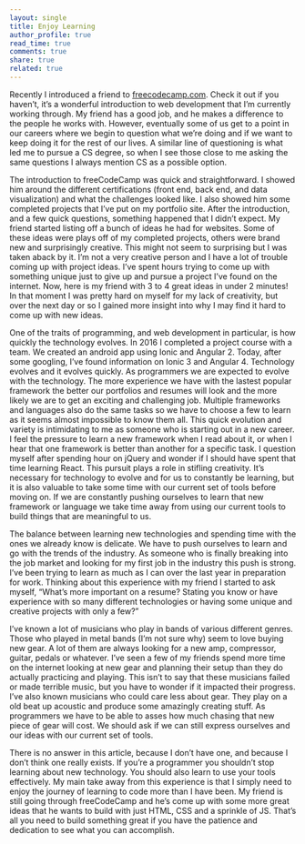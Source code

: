 ```yaml
---
layout: single
title: Enjoy Learning
author_profile: true
read_time: true
comments: true
share: true
related: true
---
```


Recently I introduced a friend to [freecodecamp.com](www.freecodecamp.com). Check it out if you haven’t, it’s a wonderful introduction to web development that I’m currently working through. My friend has a good job, and he makes a difference to the people he works with. However, eventually some of us get to a point in our careers where we begin to question what we’re doing and if we want to keep doing it for the rest of our lives. A similar line of questioning is what led me to pursue a CS degree, so when I see those close to me asking the same questions I always mention CS as a possible option.

The introduction to freeCodeCamp was quick and straightforward. I showed him around the different certifications (front end, back end, and data visualization) and what the challenges looked like. I also showed him some completed projects that I’ve put on my portfolio site. After the introduction, and a few quick questions, something happened that I didn’t expect. My friend started listing off a bunch of ideas he had for websites. Some of these ideas were plays off of my completed projects, others were brand new and surprisingly creative. This might not seem to surprising but I was taken aback by it. I’m not a very creative person and I have a lot of trouble coming up with project ideas. I’ve spent hours trying to come up with something unique just to give up and pursue a project I’ve found on the internet. Now, here is my friend with 3 to 4 great ideas in under 2 minutes! In that moment I was pretty hard on myself for my lack of creativity, but over the next day or so I gained more insight into why I may find it hard to come up with new ideas.

One of the traits of programming, and web development in particular, is how quickly the technology evolves. In 2016 I completed a project course with a team. We created an android app using Ionic and Angular 2. Today, after some googling, I’ve found information on Ionic 3 and Angular 4. Technology evolves and it evolves quickly. As programmers we are expected to evolve with the technology. The more experience we have with the lastest popular framework the better our portfolios and resumes will look and the more likely we are to get an exciting and challenging job. Multiple frameworks and languages also do the same tasks so we have to choose a few to learn as it seems almost impossible to know them all. This quick evolution and variety is intimidating to me as someone who is starting out in a new career. I feel the pressure to learn a new framework when I read about it, or when I hear that one framework is better than another for a specific task. I question myself after spending hour on jQuery and wonder if I should have spent that time learning React. This pursuit plays a role in stifling creativity. It’s necessary for technology to evolve and for us to constantly be learning, but it is also valuable to take some time with our current set of tools before moving on. If we are constantly pushing ourselves to learn that new framework or language we take time away from using our current tools to build things that are meaningful to us.

The balance between learning new technologies and spending time with the ones we already know is delicate. We have to push ourselves to learn and go with the trends of the industry. As someone who is finally breaking into the job market and looking for my first job in the industry this push is strong. I’ve been trying to learn as much as I can over the last year in preparation for work. Thinking about this experience with my friend I started to ask myself, “What’s more important on a resume? Stating you know or have experience with so many different technologies or having some unique and creative projects with only a few?”

I’ve known a lot of musicians who play in bands of various different genres. Those who played in metal bands (I’m not sure why) seem to love buying new gear. A lot of them are always looking for a new amp, compressor, guitar, pedals or whatever. I’ve seen a few of my friends spend more time on the internet looking at new gear and planning their setup than they do actually practicing and playing. This isn’t to say that these musicians failed or made terrible music, but you have to wonder if it impacted their progress. I’ve also known musicians who could care less about gear. They play on a old beat up acoustic and produce some amazingly creating stuff. As programmers we have to be able to asses how much chasing that new piece of gear will cost. We should ask if we can still express ourselves and our ideas with our current set of tools.

There is no answer in this article, because I don’t have one, and because I don’t think one really exists. If you’re a programmer you shouldn’t stop learning about new technology. You should also learn to use your tools effectively. My main take away from this experience is that I simply need to enjoy the journey of learning to code more than I have been. My friend is still going through freeCodeCamp and he’s come up with some more great ideas that he wants to build with just HTML, CSS and a sprinkle of JS. That’s all you need to build something great if you have the patience and dedication to see what you can accomplish.

